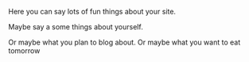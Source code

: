 Here you can say lots of fun things about your site.

Maybe say a some things about yourself.

Or maybe what you plan to blog about. Or maybe what you want to eat tomorrow
